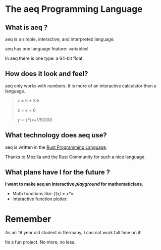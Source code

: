 The aeq Programming Language
============================

What is aeq ?
-------------

aeq is a simple, interactive, and interpreted language.

aeq has one language feature: variables!

In aeq there is one type: a 64-bit float.

How does it look and feel?
------------------------

aeq only works with numbers. It is more of an interactive calculator then a language.

> x = 5 * 3.5
> 
> z = x + 6
> 
> y = z*(x+1/5000)

What technology does aeq use?
--------------------------

aeq is written in the [Rust Programming Language](http://www.rust-lang.org/).

Thanks to Mozilla and the Rust Community for such a nice language.

What plans have I for the future ?
----------------------------------

__I want to make aeq an interactive *playground* for mathematicians.__

* Math functions like: _f(x) = x*x_.
* Interactive function plotter.

Remember
========

As an 18 year old student in Germany, I can not work full time on it!

Its a fun project. No more, no less. 
